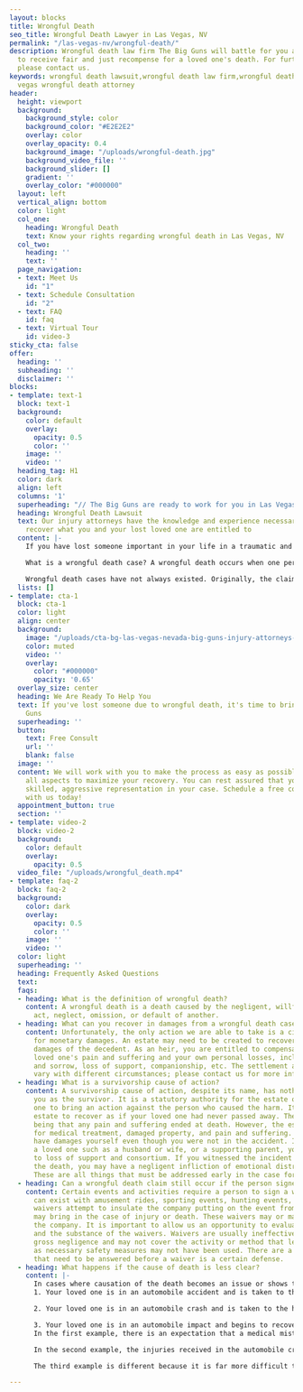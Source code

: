 ```yaml
---
layout: blocks
title: Wrongful Death
seo_title: Wrongful Death Lawyer in Las Vegas, NV
permalink: "/las-vegas-nv/wrongful-death/"
description: Wrongful death law firm The Big Guns will battle for you and your family
  to receive fair and just recompense for a loved one's death. For further information,
  please contact us.
keywords: wrongful death lawsuit,wrongful death law firm,wrongful death attorneys,las
  vegas wrongful death attorney
header:
  height: viewport
  background:
    background_style: color
    background_color: "#E2E2E2"
    overlay: color
    overlay_opacity: 0.4
    background_image: "/uploads/wrongful-death.jpg"
    background_video_file: ''
    background_slider: []
    gradient: ''
    overlay_color: "#000000"
  layout: left
  vertical_align: bottom
  color: light
  col_one:
    heading: Wrongful Death
    text: Know your rights regarding wrongful death in Las Vegas, NV
  col_two:
    heading: ''
    text: ''
  page_navigation:
  - text: Meet Us
    id: "1"
  - text: Schedule Consultation
    id: "2"
  - text: FAQ
    id: faq
  - text: Virtual Tour
    id: video-3
sticky_cta: false
offer:
  heading: ''
  subheading: ''
  disclaimer: ''
blocks:
- template: text-1
  block: text-1
  background:
    color: default
    overlay:
      opacity: 0.5
      color: ''
    image: ''
    video: ''
  heading_tag: H1
  color: dark
  align: left
  columns: '1'
  superheading: "// The Big Guns are ready to work for you in Las Vegas, NV "
  heading: Wrongful Death Lawsuit
  text: Our injury attorneys have the knowledge and experience necessary to help you
    recover what you and your lost loved one are entitled to
  content: |-
    If you have lost someone important in your life in a traumatic and unexpected way due to another person's willful or negligent acts, you likely have a wrongful death case. It is important to find an attorney who understands the law's intricacies and will know how to help you through this difficult time. Wrongful death cases are far more complicated than normal injury cases and require significant upfront decisions and attention to detail.

    What is a wrongful death case? A wrongful death occurs when one person's willful or negligent acts cause the death of another, such as in car-on-car crashes, motorcycle accidents, and pedestrian incidents. They happen when normal people get distracted and cause an accident, when someone is driving while texting, or when someone drives drunk. In a case where a person's actions cause the death of another, a wrongful death case likely exists.

    Wrongful death cases have not always existed. Originally, the claims died with the deceased. As you can imagine, this was recognized as a problem. Laws were created that allow the estate and the surviving heirs to receive reparations for damages suffered by the deceased loved one and the heirs. Nevada has laws to allow for wrongful death cases and survivorship cases.
  lists: []
- template: cta-1
  block: cta-1
  color: light
  align: center
  background:
    image: "/uploads/cta-bg-las-vegas-nevada-big-guns-injury-attorneys-we-care.jpg"
    color: muted
    video: ''
    overlay:
      color: "#000000"
      opacity: '0.65'
  overlay_size: center
  heading: We Are Ready To Help You
  text: If you've lost someone due to wrongful death, it's time to bring out The Big
    Guns
  superheading: ''
  button:
    text: Free Consult
    url: ''
    blank: false
  image: ''
  content: We will work with you to make the process as easy as possible, managing
    all aspects to maximize your recovery. You can rest assured that you will receive
    skilled, aggressive representation in your case. Schedule a free consultation
    with us today!
  appointment_button: true
  section: ''
- template: video-2
  block: video-2
  background:
    color: default
    overlay:
      opacity: 0.5
  video_file: "/uploads/wrongful_death.mp4"
- template: faq-2
  block: faq-2
  background:
    color: dark
    overlay:
      opacity: 0.5
      color: ''
    image: ''
    video: ''
  color: light
  superheading: ''
  heading: Frequently Asked Questions
  text: 
  faqs:
  - heading: What is the definition of wrongful death?
    content: A wrongful death is a death caused by the negligent, willful, or wrongful
      act, neglect, omission, or default of another.
  - heading: What can you recover in damages from a wrongful death case?
    content: Unfortunately, the only action we are able to take is a civil lawsuit
      for monetary damages. An estate may need to be created to recover the medical
      damages of the decedent. As an heir, you are entitled to compensation for your
      loved one's pain and suffering and your own personal losses, including grief
      and sorrow, loss of support, companionship, etc. The settlement amounts greatly
      vary with different circumstances; please contact us for more information.
  - heading: What is a survivorship cause of action?
    content: A survivorship cause of action, despite its name, has nothing to do with
      you as the survivor. It is a statutory authority for the estate of your loved
      one to bring an action against the person who caused the harm. It allows the
      estate to recover as if your loved one had never passed away. The obvious difference
      being that any pain and suffering ended at death. However, the estate can recover
      for medical treatment, damaged property, and pain and suffering. You likely
      have damages yourself even though you were not in the accident. If this was
      a loved one such as a husband or wife, or a supporting parent, you have claims
      to loss of support and consortium. If you witnessed the incident that caused
      the death, you may have a negligent infliction of emotional distress claim.
      These are all things that must be addressed early in the case for them to survive.
  - heading: Can a wrongful death claim still occur if the person signed a waiver?
    content: Certain events and activities require a person to sign a waiver. These
      can exist with amusement rides, sporting events, hunting events, etc. These
      waivers attempt to insulate the company putting on the event from any case you
      may bring in the case of injury or death. These waivers may or may not protect
      the company. It is important to allow us an opportunity to evaluate the facts
      and the substance of the waivers. Waivers are usually ineffective in cases of
      gross negligence and may not cover the activity or method that led to harm,
      as necessary safety measures may not have been used. There are a lot of questions
      that need to be answered before a waiver is a certain defense.
  - heading: What happens if the cause of death is less clear?
    content: |-
      In cases where causation of the death becomes an issue or shows the harmful incident did not cause the death of your loved one, there are still methods of recovery. Here are a few examples of where the cause of death is less clear: 
      1. Your loved one is in an automobile accident and is taken to the hospital. While at the hospital, the doctors make a mistake, and your loved one dies as a result.   

      2. Your loved one is in an automobile crash and is taken to the hospital. Over time, the wounds do not heal, and your loved one is unable to rehabilitate to the point of returning to normal life and eventually passes from an inability to recover from the injuries. 

      3. Your loved one is in an automobile impact and begins to recover. But the recovery is incomplete, and depression sets in because normal activities are not available anymore. Due to the depression, your loved one stops basic self-maintenance and passes from a mismanaged or neglected condition. 
      In the first example, there is an expectation that a medical mistake can occur, leading to further injuries or even death. Because your loved one was in the hospital due to the automobile accident, the person who caused the accident is responsible for their recovery. If your loved one then passes while in the care of the hospital, undergoing treatment for the injuries from the accident, this death can likely be attributed to the accident, and a wrongful death case exists.   

      In the second example, the injuries received in the automobile crash never heal and ultimately cause the death of your loved one. The causation question does not get weaker with time, so long as the injuries are directly related to the crash. In some cases, people spent over a year in recovery before they died, and their death was still directly attributed to the original accident. The question in this scenario is how closely the injuries were related to the initial incident. In this scenario, you likely have a wrongful death case. 

      The third example is different because it is far more difficult to prove. If there are intermediate issues not directly related to the automobile impact, death will be less likely to be linked to it. These cases require careful consideration and care. There may not be a wrongful death case, but there is still a case.

---
```

